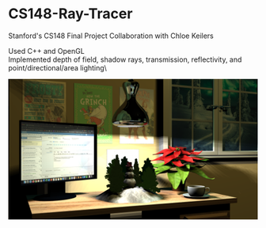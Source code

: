 # CS148-Ray-Tracer
Stanford's CS148 Final Project Collaboration with Chloe Keilers

Used C++ and OpenGL\
Implemented depth of field, shadow rays, transmission, reflectivity, and point/directional/area lighting\

![Final Image](https://github.com/Ramundoness/CS148-Ray-Tracer/blob/master/final_image.png)
